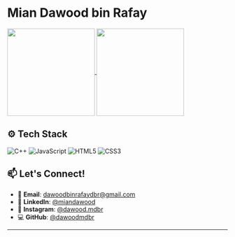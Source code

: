 <h1>Mian Dawood bin Rafay</h1> 

<a href="https://github.com/anuraghazra/github-readme-stats">
  <img height=200 align="center" src="https://github-readme-streak-stats.herokuapp.com?user=dawoodmdbr&theme=dark&border_radius=9" />
</a>
<a href="https://github.com/anuraghazra/github-readme-stats">
  <img height=200 align="center" src="https://github-readme-stats.vercel.app/api/top-langs/?username=dawoodmdbr&layout=compact&theme=dark" />
</a>

## ⚙️ Tech Stack  
![C++](https://img.shields.io/badge/C++-00599C?style=for-the-badge&logo=c%2B%2B&logoColor=white)
![JavaScript](https://img.shields.io/badge/JavaScript-F7DF1E?style=for-the-badge&logo=javascript&logoColor=black)
![HTML5](https://img.shields.io/badge/HTML5-E34F26?style=for-the-badge&logo=html5&logoColor=white)
![CSS3](https://img.shields.io/badge/CSS3-1572B6?style=for-the-badge&logo=css3&logoColor=white)

## 📫 Let's Connect!

- 📧 **Email**: [dawoodbinrafaydbr@gmail.com](mailto:dawoodbinrafaydbr@gmail.com)  
- 💼 **LinkedIn**: [@miandawood](https://www.linkedin.com/in/mian-dawood-bin-rafay-4b3194254/)  
- 📸 **Instagram**: [@dawood.mdbr](https://instagram.com/dawood.mdbr)  
- 💻 **GitHub**: [@dawoodmdbr](https://github.com/dawoodmdbr)  

---
